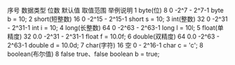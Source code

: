 序号 数据类型         位数 默认值  取值范围 举例说明
1	byte(位)	    8	0	    -2^7 - 2^7-1	byte b = 10;
2	short(短整数)	16	0	    -2^15 - 2^15-1	short s = 10;
3	int(整数)	    32	0	    -2^31 - 2^31-1	int i = 10;
4	long(长整数)	    64	0	    -2^63 - 2^63-1	long l = 10l;
5	float(单精度)	32	0.0	    -2^31 - 2^31-1	float f = 10.0f;
6	double(双精度)	64	0.0	    -2^63 - 2^63-1	double d = 10.0d;
7	char(字符)	    16	空	    0 - 2^16-1	    char c = 'c';
8	boolean(布尔值)	8	false	true、false	    boolean b = true;